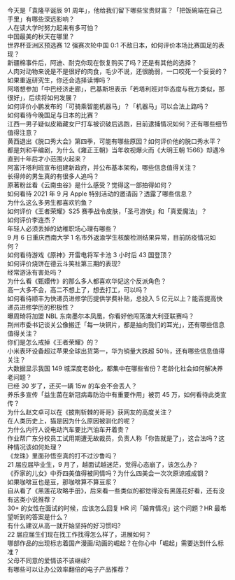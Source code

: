 今天是「袁隆平诞辰 91 周年」，他给我们留下哪些宝贵财富？「把饭碗端在自己手里」有哪些深远影响？  
人在读大学时努力起来有多可怕？  
中国最美的秋天在哪里？  
世界杯亚洲区预选赛 12 强赛次轮中国 0:1 不敌日本，如何评价本场比赛国足的表现？  
新疆棉事件后，阿迪、耐克你现在恢复购买了吗？还是有其他的选择？  
人肉对动物来说是不是很好的肉食，毛少不说，还很脆弱，一口咬死一个妥妥的？  
如果重返研究生，你还会选择读博吗？  
阿塔想参加「中巴经济走廊」，巴基斯坦表示「若塔利班对华态度与我方类似，那很好」，后续将如何发展？  
如何评价小鹏发布的「可骑乘智能机器马」？「机器马」可以合法上路吗？  
如何看待今晚国足与日本的比赛？  
江西一男子疑似皮箱藏女尸打车被识破后逃跑，目前逮捕情况如何？还有哪些细节值得注意？  
黄西退出《脱口秀大会》第四季，可能有哪些原因？如何评价他的脱口秀水平？  
都是刘和平编剧，为什么《雍正王朝》当年收视爆火而《大明王朝 1566》却遇冷直到十年后才小范围火起来？  
阿富汗塔利班宣布组建新政府，并公布基本架构，哪些信息值得关注？  
长得帅的男生真的有很多人追吗？  
原著粉丝看《云南虫谷》是什么感受？觉得这一部拍得如何？  
如何看待 2021 年 9 月 Apple 特别活动的邀请函？透露了哪些信息？  
为什么这么多男生都喜欢钓鱼？  
如何评价《王者荣耀》S25 赛季战令皮肤，「圣弓游侠」和「真爱魔法」？  
如何评价李连杰？  
年轻人必须丢掉的幼稚职场心理有哪些？  
9 月 6 日重庆西南大学 1 名市外返渝学生核酸检测结果异常，目前防疫情况如何？  
如何看待游戏《原神》开雷电将军卡池 3 小时后 43 国登顶？  
如何评价烧饼在德云斗笑社第三期的表现?  
经常游泳有害处吗？  
为什么看《甄嬛传》的那么多人都喜欢华妃这个反派角色？  
高一大多不会，高二不想上了，想去打工，可以吗？  
如何看待顺丰为快递员进修学历提供学费补贴，总投入 5 亿元以上？能否提高快递员进修学历的积极性？  
曝周琦将加盟 NBL 东南墨尔本凤凰，你看好他闯荡澳大利亚联赛吗？  
荆州市委书记谈关公像搬迁「每一块铜片，都是抽向我们的耳光」，还有哪些信息值得关注？  
你们是怎么戒掉《王者荣耀》的？  
小米表环设备超过苹果全球出货第一，华为销量大跌超 50％，还有哪些信息值得关注？  
大数据显示我国 149 城深度老龄化，都集中在哪些省份？老龄化社会如何解决养老问题？  
已经 30 岁了，还买一辆 15w 的车会不会丢人？  
养乐多宣传「益生菌在新冠病毒防治中有重要作用」被罚 45 万，如何看待此类宣传？  
为什么赵文卓可以在《披荆斩棘的哥哥》获网友的高度关注？  
在人类历史上，猫是因为什么原因被驯化的呢？  
为什么内行人说电动汽车要比汽油车开着贵？  
作业帮广东分校员工试用期遭无故裁员，负责人称「你告就是了」，这合法吗？这种情况该如何处理？  
《龙珠》里面孙悟空真的打不过沙鲁吗？  
21 届应届毕业生，9 月了，越面试越迷茫，觉得心态崩了，该怎么办？  
《乔家的儿女》中乔四美值得被同情吗？为什么四美会一次次原谅戚成钢？  
如果咖啡豆也是豆，那咖啡算不算豆浆？  
自从看了《黑莲花攻略手册》，后来看一些类似的都觉得没有黑莲花好看，还有没有这类小说推荐？  
30+ 的女性在面试的时候，应该怎么回复 HR 问「婚育情况」这个问题？HR 最希望听到的答案是什么？  
有什么建议从高一就开始坚持的好习惯吗?  
22 届应届生们现在找工作找得怎么样了，进展如何？  
哪部作品的出现标志着国产漫画/动画的崛起？在你心中「崛起」需要达到什么标准？  
父母不同意的爱情该不该继续?  
有哪些可以让办公效率翻倍的电子产品推荐？  

